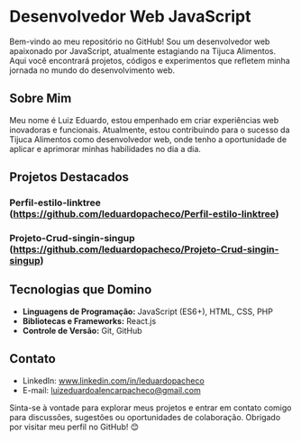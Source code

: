 # Desenvolvedor Web JavaScript

Bem-vindo ao meu repositório no GitHub! Sou um desenvolvedor web apaixonado por JavaScript, atualmente estagiando na Tijuca Alimentos. Aqui você encontrará projetos, códigos e experimentos que refletem minha jornada no mundo do desenvolvimento web.

## Sobre Mim

Meu nome é Luiz Eduardo, estou empenhado em criar experiências web inovadoras e funcionais. Atualmente, estou contribuindo para o sucesso da Tijuca Alimentos como desenvolvedor web, onde tenho a oportunidade de aplicar e aprimorar minhas habilidades no dia a dia.

## Projetos Destacados

### Perfil-estilo-linktree (https://github.com/leduardopacheco/Perfil-estilo-linktree)
### Projeto-Crud-singin-singup (https://github.com/leduardopacheco/Projeto-Crud-singin-singup)

## Tecnologias que Domino

- **Linguagens de Programação:** JavaScript (ES6+), HTML, CSS, PHP
- **Bibliotecas e Frameworks:** React.js
- **Controle de Versão:** Git, GitHub


## Contato

- LinkedIn: www.linkedin.com/in/leduardopacheco
- E-mail: luizeduardoalencarpacheco@gmail.com

Sinta-se à vontade para explorar meus projetos e entrar em contato comigo para discussões, sugestões ou oportunidades de colaboração. Obrigado por visitar meu perfil no GitHub! 😊
